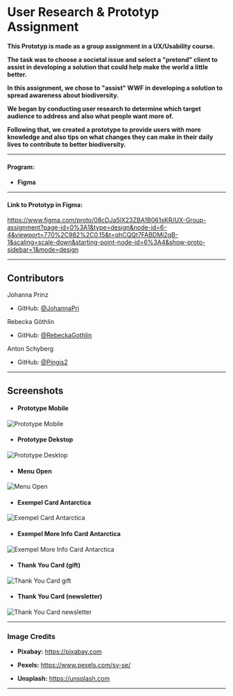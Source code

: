 # User Research & Prototyp Assignment

**This Prototyp is made as a group assignment in a UX/Usability course.**

**The task was to choose a societal issue and select a "pretend" client to assist in developing a solution that could help make the world a little better.**

**In this assignment, we chose to "assist" WWF in developing a solution to spread awareness about biodiversity.**

**We began by conducting user research to determine which target audience to address and also what people want more of.**

**Following that, we created a prototype to provide users with more knowledge and also tips on what changes they can make in their daily lives to contribute to better biodiversity.**

---

#### Program:

- **Figma**

---

#### Link to Prototyp in Figma: 

https://www.figma.com/proto/08cDJa5lX23ZBA1B061sKR/UX-Group-assignment?page-id=0%3A1&type=design&node-id=6-4&viewport=770%2C982%2C0.15&t=qhCQQt7FABDMi2gB-1&scaling=scale-down&starting-point-node-id=6%3A4&show-proto-sidebar=1&mode=design

---

## Contributors

Johanna Prinz 
- GitHub: [@JohannaPri](https://github.com/JohannaPri)

Rebecka Göthlin
- GitHub: [@RebeckaGothlin](https://github.com/RebeckaGothlin?tab=following)

Anton Schyberg
- GitHub: [@Pingis2](https://github.com/Pingis2)

---

## Screenshots

- #### Prototype Mobile 
![Prototype Mobile](https://github.com/JohannaPri/UX-Group-Prototyp/blob/main/WWF%20-%20Mobile.png?raw=true)

- #### Prototype Dekstop 
![Prototype Desktop](https://github.com/JohannaPri/UX-Group-Prototyp/blob/main/WWF%20-%20Desktop.png?raw=true)

- #### Menu Open  
![Menu Open](https://github.com/JohannaPri/UX-Group-Prototyp/blob/main/Meny%20-%20open.png?raw=true)

- #### Exempel Card Antarctica 
![Exempel Card Antarctica](https://github.com/JohannaPri/UX-Group-Prototyp/blob/main/Antarktis%20-%20Kort.png?raw=true)

- #### Exempel More Info Card Antarctica 
![Exempel More Info Card Antarctica](https://github.com/JohannaPri/UX-Group-Prototyp/blob/main/Antarktis%20-%20Mer%20Info.png?raw=true)

- #### Thank You Card (gift) 
![Thank You Card gift](https://github.com/JohannaPri/UX-Group-Prototyp/blob/main/Gift%20-%20Tack%20ruta%20(kopia).png?raw=true)

- #### Thank You Card (newsletter) 
![Thank You Card newsletter](https://github.com/JohannaPri/UX-Group-Prototyp/blob/main/Nyhetsbrev%20-Tack%20ruta%20(kopia).png?raw=true)

---

### Image Credits

- **Pixabay:** https://pixabay.com

- **Pexels:** https://www.pexels.com/sv-se/

- **Unsplash:** https://unsplash.com

---

